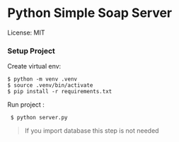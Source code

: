 # Python Simple Soap Server

  
License: MIT


### Setup Project

Create virtual env:

    $ python -m venv .venv
    $ source .venv/bin/activate
    $ pip install -r requirements.txt

Run project :

     $ python server.py
  

> If you import database this step is not needed
 
 


 